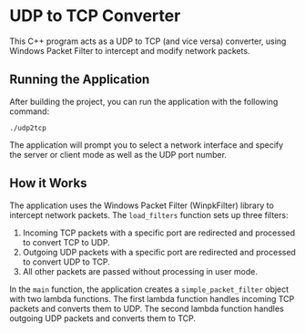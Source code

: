# UDP to TCP Converter

This C++ program acts as a UDP to TCP (and vice versa) converter, using Windows Packet Filter to intercept and modify network packets. 

## Running the Application

After building the project, you can run the application with the following command:

`./udp2tcp`

The application will prompt you to select a network interface and specify the server or client mode as well as the UDP port number.

## How it Works

The application uses the Windows Packet Filter (WinpkFilter) library to intercept network packets. The `load_filters` function sets up three filters:

1. Incoming TCP packets with a specific port are redirected and processed to convert TCP to UDP.
2. Outgoing UDP packets with a specific port are redirected and processed to convert UDP to TCP.
3. All other packets are passed without processing in user mode.

In the `main` function, the application creates a `simple_packet_filter` object with two lambda functions. The first lambda function handles incoming TCP packets and converts them to UDP. The second lambda function handles outgoing UDP packets and converts them to TCP.
